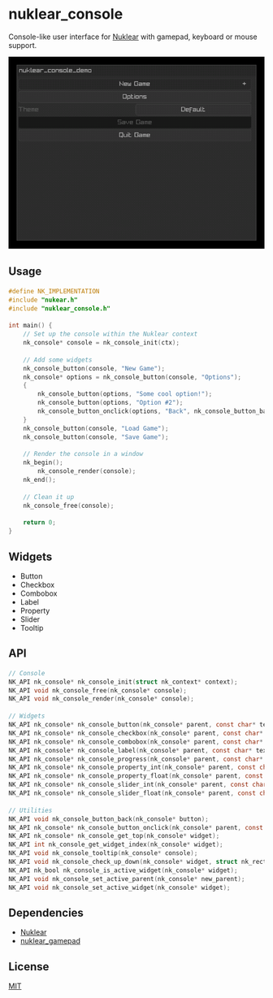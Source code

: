 # nuklear_console

Console-like user interface for [Nuklear](https://github.com/Immediate-Mode-UI/Nuklear) with gamepad, keyboard or mouse support.

![nuklear_console screenshot](screenshot.gif)

## Usage

``` c
#define NK_IMPLEMENTATION
#include "nukear.h"
#include "nuklear_console.h"

int main() {
    // Set up the console within the Nuklear context
    nk_console* console = nk_console_init(ctx);

    // Add some widgets
    nk_console_button(console, "New Game");
    nk_console* options = nk_console_button(console, "Options");
    {
        nk_console_button(options, "Some cool option!");
        nk_console_button(options, "Option #2");
        nk_console_button_onclick(options, "Back", nk_console_button_back);
    }
    nk_console_button(console, "Load Game");
    nk_console_button(console, "Save Game");

    // Render the console in a window
    nk_begin();
        nk_console_render(console);
    nk_end();

    // Clean it up
    nk_console_free(console);

    return 0;
}
```

## Widgets

- Button
- Checkbox
- Combobox
- Label
- Property
- Slider
- Tooltip

## API

``` c
// Console
NK_API nk_console* nk_console_init(struct nk_context* context);
NK_API void nk_console_free(nk_console* console);
NK_API void nk_console_render(nk_console* console);

// Widgets
NK_API nk_console* nk_console_button(nk_console* parent, const char* text);
NK_API nk_console* nk_console_checkbox(nk_console* parent, const char* text, nk_bool* active);
NK_API nk_console* nk_console_combobox(nk_console* parent, const char* label, const char *items_separated_by_separator, int separator, int* selected);
NK_API nk_console* nk_console_label(nk_console* parent, const char* text);
NK_API nk_console* nk_console_progress(nk_console* parent, const char* text, nk_size* current, nk_size max);
NK_API nk_console* nk_console_property_int(nk_console* parent, const char* label, int min, int *val, int max, int step, float inc_per_pixel);
NK_API nk_console* nk_console_property_float(nk_console* parent, const char* label, float min, float *val, float max, float step, float inc_per_pixel);
NK_API nk_console* nk_console_slider_int(nk_console* parent, const char* label, int min, int* val, int max, int step);
NK_API nk_console* nk_console_slider_float(nk_console* parent, const char* label, float min, float* val, float max, float step);

// Utilities
NK_API void nk_console_button_back(nk_console* button);
NK_API nk_console* nk_console_button_onclick(nk_console* parent, const char* text, void (*onclick)(struct nk_console*));
NK_API nk_console* nk_console_get_top(nk_console* widget);
NK_API int nk_console_get_widget_index(nk_console* widget);
NK_API void nk_console_tooltip(nk_console* console);
NK_API void nk_console_check_up_down(nk_console* widget, struct nk_rect bounds);
NK_API nk_bool nk_console_is_active_widget(nk_console* widget);
NK_API void nk_console_set_active_parent(nk_console* new_parent);
NK_API void nk_console_set_active_widget(nk_console* widget);
```

## Dependencies

- [Nuklear](https://github.com/Immediate-Mode-UI/Nuklear)
- [nuklear_gamepad](https://github.com/robloach/nuklear_gamepad)

## License

[MIT](LICENSE)
